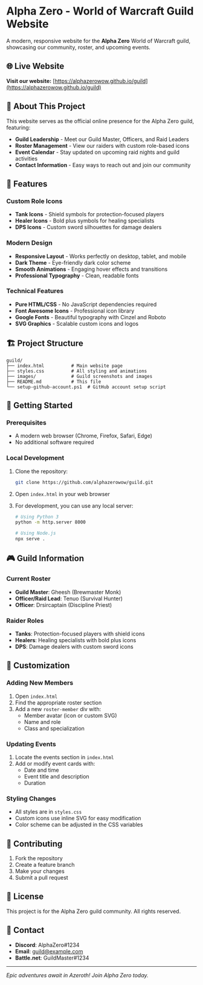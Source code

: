 # Alpha Zero - World of Warcraft Guild Website

A modern, responsive website for the **Alpha Zero** World of Warcraft guild, showcasing our community, roster, and upcoming events.

## 🌐 Live Website

**Visit our website:** [https://alphazerowow.github.io/guild](https://alphazerowow.github.io/guild)

## 🎯 About This Project

This website serves as the official online presence for the Alpha Zero guild, featuring:

- **Guild Leadership** - Meet our Guild Master, Officers, and Raid Leaders
- **Roster Management** - View our raiders with custom role-based icons
- **Event Calendar** - Stay updated on upcoming raid nights and guild activities
- **Contact Information** - Easy ways to reach out and join our community

## 🎨 Features

### Custom Role Icons
- **Tank Icons** - Shield symbols for protection-focused players
- **Healer Icons** - Bold plus symbols for healing specialists
- **DPS Icons** - Custom sword silhouettes for damage dealers

### Modern Design
- **Responsive Layout** - Works perfectly on desktop, tablet, and mobile
- **Dark Theme** - Eye-friendly dark color scheme
- **Smooth Animations** - Engaging hover effects and transitions
- **Professional Typography** - Clean, readable fonts

### Technical Features
- **Pure HTML/CSS** - No JavaScript dependencies required
- **Font Awesome Icons** - Professional icon library
- **Google Fonts** - Beautiful typography with Cinzel and Roboto
- **SVG Graphics** - Scalable custom icons and logos

## 🏗️ Project Structure

```
guild/
├── index.html          # Main website page
├── styles.css          # All styling and animations
├── images/             # Guild screenshots and images
├── README.md           # This file
└── setup-github-account.ps1  # GitHub account setup script
```

## 🚀 Getting Started

### Prerequisites
- A modern web browser (Chrome, Firefox, Safari, Edge)
- No additional software required

### Local Development
1. Clone the repository:
   ```bash
   git clone https://github.com/alphazerowow/guild.git
   ```

2. Open `index.html` in your web browser

3. For development, you can use any local server:
   ```bash
   # Using Python 3
   python -m http.server 8000
   
   # Using Node.js
   npx serve .
   ```

## 🎮 Guild Information

### Current Roster
- **Guild Master**: Gheesh (Brewmaster Monk)
- **Officer/Raid Lead**: Tenuo (Survival Hunter)
- **Officer**: Drsircaptain (Discipline Priest)

### Raider Roles
- **Tanks**: Protection-focused players with shield icons
- **Healers**: Healing specialists with bold plus icons
- **DPS**: Damage dealers with custom sword icons

## 🔧 Customization

### Adding New Members
1. Open `index.html`
2. Find the appropriate roster section
3. Add a new `roster-member` div with:
   - Member avatar (icon or custom SVG)
   - Name and role
   - Class and specialization

### Updating Events
1. Locate the events section in `index.html`
2. Add or modify event cards with:
   - Date and time
   - Event title and description
   - Duration

### Styling Changes
- All styles are in `styles.css`
- Custom icons use inline SVG for easy modification
- Color scheme can be adjusted in the CSS variables

## 📝 Contributing

1. Fork the repository
2. Create a feature branch
3. Make your changes
4. Submit a pull request

## 📄 License

This project is for the Alpha Zero guild community. All rights reserved.

## 🤝 Contact

- **Discord**: AlphaZero#1234
- **Email**: guild@example.com
- **Battle.net**: GuildMaster#1234

---

*Epic adventures await in Azeroth! Join Alpha Zero today.*
